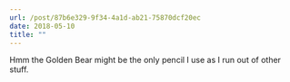 ```yaml
---
url: /post/87b6e329-9f34-4a1d-ab21-75870dcf20ec
date: 2018-05-10
title: ""
---
```


Hmm the Golden Bear might be the only pencil I use as I run out of other stuff. 
